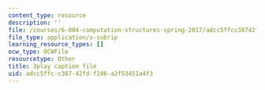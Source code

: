 ```yaml
---
content_type: resource
description: ''
file: /courses/6-004-computation-structures-spring-2017/adcc5ffcc38742fdf246a2f53451a4f3_e8eEyYmLx98.srt
file_type: application/x-subrip
learning_resource_types: []
ocw_type: OCWFile
resourcetype: Other
title: 3play caption file
uid: adcc5ffc-c387-42fd-f246-a2f53451a4f3
---
```

